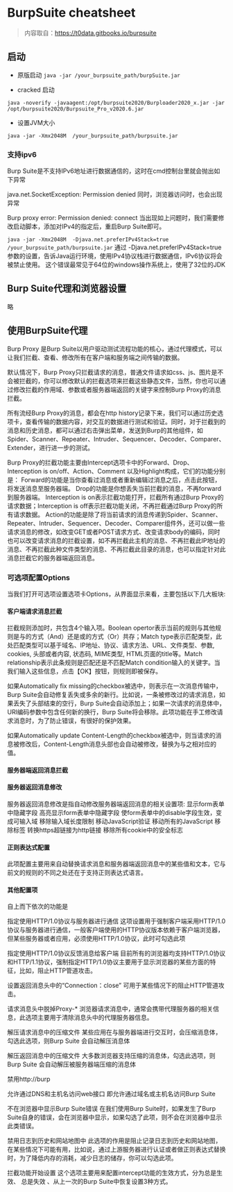 # BurpSuite cheatsheet

> 内容取自：https://t0data.gitbooks.io/burpsuite
## 启动
- 原版启动
`java -jar /your_burpsuite_path/burpSuite.jar`

- cracked 启动

`java -noverify -javaagent:/opt/burpsuite2020/Burploader2020_x.jar -jar /opt/burpsuite2020/Burpsuite_Pro_v2020.6.jar`

- 设置JVM大小

`java -jar -Xmx2048M  /your_burpsuite_path/burpsuite.jar`

### 支持ipv6
Burp Suite是不支持IPv6地址进行数据通信的，这时在cmd控制台里就会抛出如下异常

java.net.SocketException: Permission denied
同时，浏览器访问时，也会出现异常

Burp proxy error: Permission denied: connect
当出现如上问题时，我们需要修改启动脚本，添加对IPv4的指定后，重启Burp Suite即可。

`java -jar -Xmx2048M  -Djava.net.preferIPv4Stack=true  /your_burpsuite_path/burpsuite.jar`
通过 -Djava.net.preferIPv4Stack=true参数的设置，告诉Java运行环境，使用IPv4协议栈进行数据通信，IPv6协议将会被禁止使用。 这个错误最常见于64位的windows操作系统上，使用了32位的JDK

## Burp Suite代理和浏览器设置
略
## 使用BurpSuite代理
Burp Proxy 是Burp Suite以用户驱动测试流程功能的核心，通过代理模式，可以让我们拦截、查看、修改所有在客户端和服务端之间传输的数据。

默认情况下，Burp Proxy只拦截请求的消息，普通文件请求如css、js、图片是不会被拦截的，你可以修改默认的拦截选项来拦截这些静态文件，当然，你也可以通过修改拦截的作用域、参数或者服务器端返回的关键字来控制Burp Proxy的消息拦截。

所有流经Burp Proxy的消息，都会在http history记录下来，我们可以通过历史选项卡，查看传输的数据内容，对交互的数据进行测试和验证。同时，对于拦截到的消息和历史消息，都可以通过右击弹出菜单，发送到Burp的其他组件，如Spider、Scanner、Repeater、Intruder、Sequencer、Decoder、Comparer、Extender，进行进一步的测试。

Burp Proxy的拦截功能主要由Intercept选项卡中的Forward、Drop、Interception is on/off、Action、Comment 以及Highlight构成，它们的功能分别是： Forward的功能是当你查看过消息或者重新编辑过消息之后，点击此按钮，将发送消息至服务器端。 Drop的功能是你想丢失当前拦截的消息，不再forward到服务器端。 Interception is on表示拦截功能打开，拦截所有通过Burp Proxy的请求数据；Interception is off表示拦截功能关闭，不再拦截通过Burp Proxy的所有请求数据。 Action的功能是除了将当前请求的消息传递到Spider、Scanner、Repeater、Intruder、Sequencer、Decoder、Comparer组件外，还可以做一些请求消息的修改，如改变GET或者POST请求方式、改变请求body的编码，同时也可以改变请求消息的拦截设置，如不再拦截此主机的消息、不再拦截此IP地址的消息、不再拦截此种文件类型的消息、不再拦截此目录的消息，也可以指定针对此消息拦截它的服务器端返回消息。

### 可选项配置Options
当我们打开可选项设置选项卡Options，从界面显示来看，主要包括以下几大板块:

#### 客户端请求消息拦截
拦截规则添加时，共包含4个输入项。Boolean opertor表示当前的规则与其他规则是与的方式（And）还是或的方式（Or）共存；Match type表示匹配类型，此处匹配类型可以基于域名、IP地址、协议、请求方法、URL、文件类型、参数, cookies, 头部或者内容, 状态码, MIME类型, HTML页面的title等。Match relationship表示此条规则是匹配还是不匹配Match condition输入的关键字。当我们输入这些信息，点击【OK】按钮，则规则即被保存。

如果Automatically fix missing的checkbox被选中，则表示在一次消息传输中，Burp Suite会自动修复丢失或多余的新行。比如说，一条被修改过的请求消息，如果丢失了头部结束的空行，Burp Suite会自动添加上；如果一次请求的消息体中，URl编码参数中包含任何新的换行，Burp Suite将会移除。此项功能在手工修改请求消息时，为了防止错误，有很好的保护效果。

如果Automatically update Content-Length的checkbox被选中，则当请求的消息被修改后，Content-Length消息头部也会自动被修改，替换为与之相对应的值。

#### 服务器端返回消息拦截
#### 服务器返回消息修改
服务器返回消息修改是指自动修改服务器端返回消息的相关设置项:
显示form表单中隐藏字段
高亮显示form表单中隐藏字段
使form表单中的disable字段生效，变成可输入域
移除输入域长度限制
移动JavaScript验证
移动所有的JavaScript
移除标签
转换https超链接为http链接
移除所有cookie中的安全标志
#### 正则表达式配置
此项配置主要用来自动替换请求消息和服务器端返回消息中的某些值和文本，它与前文的规则的不同之处还在于支持正则表达式语言。
#### 其他配置项

自上而下依次的功能是

指定使用HTTP/1.0协议与服务器进行通信 这项设置用于强制客户端采用HTTP/1.0协议与服务器进行通信，一般客户端使用的HTTP协议版本依赖于客户端浏览器，但某些服务器或者应用，必须使用HTTP/1.0协议，此时可勾选此项

指定使用HTTP/1.0协议反馈消息给客户端 目前所有的浏览器均支持HTTP/1.0协议和HTTP/1.1协议，强制指定HTTP/1.0协议主要用于显示浏览器的某些方面的特征，比如，阻止HTTP管道攻击。

设置返回消息头中的“Connection：close” 可用于某些情况下的阻止HTTP管道攻击。

请求消息头中脱掉Proxy-* 浏览器请求消息中，通常会携带代理服务器的相关信息，此选项主要用于清除消息头中的代理服务器信息。

解压请求消息中的压缩文件 某些应用在与服务器端进行交互时，会压缩消息体，勾选此选项，则Burp Suite 会自动解压消息体

解压返回消息中的压缩文件 大多数浏览器支持压缩的消息体，勾选此选项，则Burp Suite 会自动解压被服务器端压缩的消息体

禁用http://burp

允许通过DNS和主机名访问web接口 即允许通过域名或主机名访问Burp Suite

不在浏览器中显示Burp Suite错误 在我们使用Burp Suite时，如果发生了Burp Suite自身的错误，会在浏览器中显示，如果勾选了此项，则不会在浏览器中显示此类错误。

禁用日志到历史和网站地图中 此选项的作用是阻止记录日志到历史和网站地图，在某些情况下可能有用，比如说，通过上游服务器进行认证或者做正则表达式替换时，为了降低内存的消耗，减少日志的储存，你可以勾选此项。

拦截功能开始设置
这个选项主要用来配置intercept功能的生效方式，分为总是生效、 总是失效 、从上一次的Burp Suite中恢复设置3种方式。